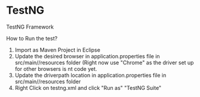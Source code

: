 # TestNG
TestNG Framework

How to Run the test?
  1. Import as Maven Project in Eclipse
  2. Update the desired browser in application.properties file in src/main//resources folder (Right now use "Chrome" as the driver set up for other browsers is nt code yet.
  3. Update the driverpath location in application.properties file in src/main//resources folder
  4. Right Click on testng.xml and click "Run as" "TestNG Suite" 
